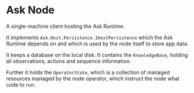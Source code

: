 # Ask Node

A single-machine client hosting the Ask Runtime.

It implements `Ask.Host.Persistence.IHostPersistence` which the Ask Runtime depends on and which is used by the node itself to store app data.

It keeps a database on the local disk. It contains the `KnowledgeBase`, holding all observations, actions and sequence information.

Further it holds the `OperatorState`, which is a collection of managed resources managed by the node operator, which instruct the node what code to run.
